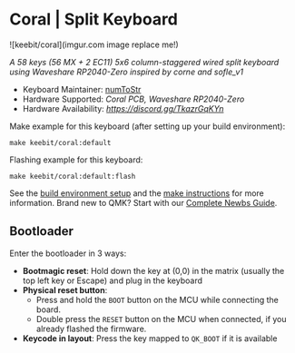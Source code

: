 # Coral | Split Keyboard

![keebit/coral](imgur.com image replace me!)

_A 58 keys (56 MX + 2 EC11) 5x6 column-staggered wired split keyboard using Waveshare RP2040-Zero inspired by corne and sofle_v1_

-   Keyboard Maintainer: [numToStr](https://github.com/numToStr)
-   Hardware Supported: _Coral PCB, Waveshare RP2040-Zero_
-   Hardware Availability: _https://discord.gg/TkazrGqKYn_

Make example for this keyboard (after setting up your build environment):

    make keebit/coral:default

Flashing example for this keyboard:

    make keebit/coral:default:flash

See the [build environment setup](https://docs.qmk.fm/#/getting_started_build_tools) and the [make instructions](https://docs.qmk.fm/#/getting_started_make_guide) for more information. Brand new to QMK? Start with our [Complete Newbs Guide](https://docs.qmk.fm/#/newbs).

## Bootloader

Enter the bootloader in 3 ways:

-   **Bootmagic reset**: Hold down the key at (0,0) in the matrix (usually the top left key or Escape) and plug in the keyboard
-   **Physical reset button**:
    -   Press and hold the `BOOT` button on the MCU while connecting the board.
    -   Double press the `RESET` button on the MCU when connected, if you already flashed the firmware.
-   **Keycode in layout**: Press the key mapped to `QK_BOOT` if it is available
